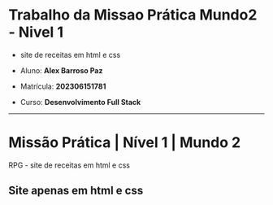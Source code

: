 # Trabalho da Missao Prática Mundo2 - Nivel 1
- site de receitas em html e css

- Aluno: **Alex Barroso Paz**
- Matrícula: **202306151781**
- Curso: **Desenvolvimento Full Stack**

---

# Missão Prática | Nível 1 | Mundo 2

RPG - site de receitas em html e css

## Site apenas em html e css

